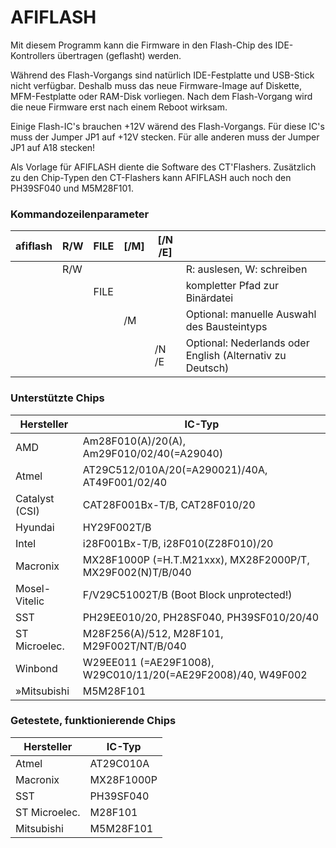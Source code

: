 # AFIFLASH
Mit diesem Programm kann die Firmware in den Flash-Chip des IDE-Kontrollers übertragen (geflasht) werden.

Während des Flash-Vorgangs sind natürlich IDE-Festplatte und USB-Stick nicht verfügbar. Deshalb muss das neue Firmware-Image auf Diskette, MFM-Festplatte oder RAM-Disk vorliegen.
Nach dem Flash-Vorgang wird die neue Firmware erst nach einem Reboot wirksam.

Einige Flash-IC's brauchen +12V wärend des Flash-Vorgangs. Für diese IC's muss der Jumper JP1 auf +12V stecken. Für alle anderen muss der Jumper JP1 auf A18 stecken!

Als Vorlage für AFIFLASH diente die Software des CT'Flashers. Zusätzlich zu den Chip-Typen den CT-Flashers kann AFIFLASH auch noch den PH39SF040 und M5M28F101.

### Kommandozeilenparameter
|afiflash|R/W|FILE|[/M]|[/N /E]|   |
|--------|---|----|----|-------|---|
|        |R/W|    |    |       |R: auslesen, W: schreiben|
|        |   |FILE|    |       |kompletter Pfad zur Binärdatei|
|        |   |    |/M  |       |Optional: manuelle Auswahl des Bausteintyps|
|        |   |    |    |/N /E  |Optional: Nederlands oder English (Alternativ zu Deutsch)|


### Unterstützte Chips
|Hersteller|IC-Typ|
|----------|------|
|AMD       |Am28F010(A)/20(A), Am29F010/02/40(=A29040)|
|Atmel         |AT29C512/010A/20(=A290021)/40A, AT49F001/02/40|
|Catalyst (CSI)|CAT28F001Bx-T/B, CAT28F010/20|
|Hyundai       |HY29F002T/B|
|Intel         |i28F001Bx-T/B, i28F010(Z28F010)/20|
|Macronix      |MX28F1000P (=H.T.M21xxx), MX28F2000P/T, MX29F002(N)T/B/040|
|Mosel-Vitelic |F/V29C51002T/B (Boot Block unprotected!)|
|SST           |PH29EE010/20, PH28SF040, PH39SF010/20/40|
|ST Microelec. |M28F256(A)/512, M28F101, M29F002T/NT/B/040|
|Winbond       |W29EE011 (=AE29F1008), W29C010/11/20(=AE29F2008)/40, W49F002|
»Mitsubishi    |M5M28F101|


### Getestete, funktionierende Chips
|Hersteller|IC-Typ|
|----------|------|
|Atmel     |AT29C010A|
|Macronix  |MX28F1000P|
|SST       |PH39SF040|
|ST Microelec.|M28F101|
|Mitsubishi|M5M28F101|

